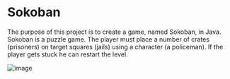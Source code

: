 # Sokoban
The purpose of this project is to create a game, named Sokoban, in Java. Sokoban is a puzzle game. The player must place a number of crates (prisoners) on target squares (jails) using a character (a policeman). If the player gets stuck he can restart the level.

![image](https://user-images.githubusercontent.com/98736513/229739311-6219f452-acda-4177-aa05-b06cff6f3ecc.png)
